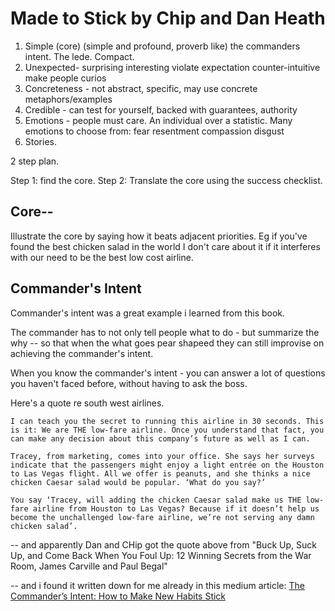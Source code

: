 # Made to Stick by Chip and Dan Heath


1. Simple (core) (simple and profound, proverb like) the commanders intent. The lede. Compact.
2. Unexpected- surprising interesting violate expectation counter-intuitive make people curios
3. Concreteness - not abstract, specific, may use concrete metaphors/examples
4. Credible - can test for yourself, backed with guarantees, authority
5. Emotions - people must care. An individual over a statistic. Many emotions to choose from: fear resentment compassion disgust
6. Stories.


2 step plan.

Step 1: find the core.
Step 2: Translate the core using the success checklist.





## Core--

Illustrate the core by saying how it beats adjacent priorities. Eg if you've found the best chicken salad in the world I don't care about it if it interferes with our need to be the best low cost airline.


## Commander's Intent 

Commander's intent was a great example i learned from this book.

The commander has to not only tell people what to do - but summarize the why -- so that when the what goes pear shapeed they can still improvise on achieving the commander's intent.

When you know the commander's intent - you can answer a lot of questions you haven't faced before, without having to ask the boss.

Here's a quote re south west airlines.

	I can teach you the secret to running this airline in 30 seconds. This is it: We are THE low-fare airline. Once you understand that fact, you can make any decision about this company’s future as well as I can.

	Tracey, from marketing, comes into your office. She says her surveys indicate that the passengers might enjoy a light entrée on the Houston to Las Vegas flight. All we offer is peanuts, and she thinks a nice chicken Caesar salad would be popular. ‘What do you say?’

	You say ‘Tracey, will adding the chicken Caesar salad make us THE low-fare airline from Houston to Las Vegas? Because if it doesn’t help us become the unchallenged low-fare airline, we’re not serving any damn chicken salad’.


-- and apparently Dan and CHip got the quote above from "Buck Up, Suck Up, and Come Back When You Foul Up: 12 Winning Secrets from the War Room, James Carville and Paul Begal"

-- and i found it written down for me already in this medium article: [The Commander’s Intent: How to Make New Habits Stick](https://www.samuelthomasdavies.com/commanders-intent/)

